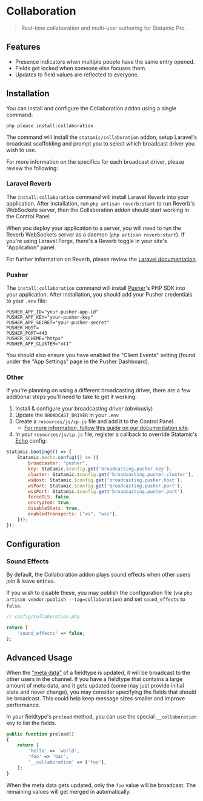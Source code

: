 <!-- statamic:hide -->
# Collaboration

> Real-time collaboration and multi-user authoring for Statamic Pro.
<!-- /statamic:hide -->

## Features

- Presence indicators when multiple people have the same entry opened.
- Fields get locked when someone else focuses them.
- Updates to field values are reflected to everyone.

## Installation

You can install and configure the Collaboration addon using a single command:

```
php please install:collaboration
```

The command will install the `statamic/collaboration` addon, setup Laravel's broadcast scaffolding and prompt you to select which broadcast driver you wish to use.

For more information on the specifics for each broadcast driver, please review the following:

### Laravel Reverb

The `install:collaboration` command will install Laravel Reverb into your application. After installation, run `php artisan reverb:start` to run Reverb's WebSockets server, then the Collaboration addon should start working in the Control Panel.

When you deploy your application to a server, you will need to run the Reverb WebSockets server as a daemon (`php artisan reverb:start`). If you're using Laravel Forge, there's a Reverb toggle in your site's "Application" panel.

For further information on Reverb, please review the [Laravel documentation](https://laravel.com/docs/master/reverb#introduction).

### Pusher

The `install:collaboration` command will install [Pusher](https://pusher.com/)'s PHP SDK into your application. After installation, you should add your Pusher credentials to your `.env` file:

```
PUSHER_APP_ID="your-pusher-app-id"
PUSHER_APP_KEY="your-pusher-key"
PUSHER_APP_SECRET="your-pusher-secret"
PUSHER_HOST=
PUSHER_PORT=443
PUSHER_SCHEME="https"
PUSHER_APP_CLUSTER="mt1"
```

You should also ensure you have enabled the "Client Events" setting (found under the "App Settings" page in the Pusher Dashboard).

### Other

If you're planning on using a different broadcasting driver, there are a few additional steps you'll need to take to get it working:

1. Install & configure your broadcasting driver (obviously)
2. Update the `BROADCAST_DRIVER` in your `.env`
3. Create a `resources/js/cp.js` file and add it to the Control Panel.
    * [For more information, follow this guide on our documentation site](https://statamic.dev/extending/control-panel#adding-css-and-js-assets).
4. In your `resources/js/cp.js` file, register a callback to override Statamic's [Echo](https://laravel.com/docs/10.x/broadcasting#client-side-installation) config:

```js
Statamic.booting(() => {
    Statamic.$echo.config(() => ({
        broadcaster: "pusher",
        key: Statamic.$config.get('broadcasting.pusher.key'),
        cluster: Statamic.$config.get('broadcasting.pusher.cluster'),
        wsHost: Statamic.$config.get('broadcasting.pusher.host'),
        wsPort: Statamic.$config.get('broadcasting.pusher.port'),
        wssPort: Statamic.$config.get('broadcasting.pusher.port'),
        forceTLS: false,
        encrypted: true,
        disableStats: true,
        enabledTransports: ["ws", "wss"],
    }));
});
```

## Configuration

### Sound Effects

By default, the Collaboration addon plays sound effects when other users join & leave entries.

If you wish to disable these, you may publish the configuration file (via `php artisan vendor:publish --tag=collaboration`) and set `sound_effects` to `false`.

```php
// config/collaboration.php

return [
    'sound_effects' => false,
];
```

## Advanced Usage

When the ["meta data"](https://statamic.dev/extending/fieldtypes#meta-data) of a fieldtype is updated, it will be broadcast to the other users in the channel. If you have a fieldtype that contains a large amount of meta data, and it gets updated (some may just provide initial state and never change), you may consider specifying the fields that should be broadcast. This could help keep message sizes smaller and improve performance.

In your fieldtype's `preload` method, you can use the special `__collaboration` key to list the fields.

``` php
public function preload()
{
    return [
        'hello' => 'world',
        'foo' => 'bar',
        '__collaboration' => ['foo'],
    ];
}
```

When the meta data gets updated, only the `foo` value will be broadcast. The remaining values will get merged in automatically.
